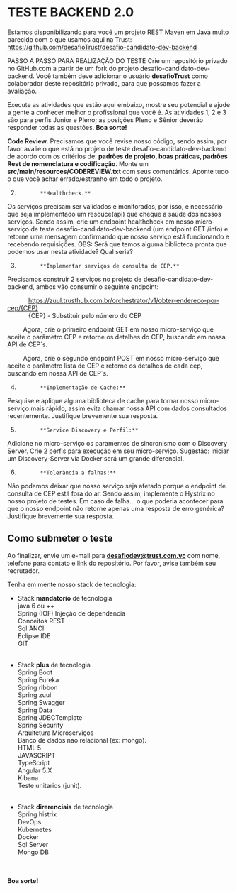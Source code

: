 # TESTE BACKEND 2.0

Estamos disponibilizando para você um projeto REST Maven em Java muito parecido com o que usamos aqui na Trust:  https://github.com/desafioTrust/desafio-candidato-dev-backend

PASSO A PASSO PARA REALIZAÇÃO DO TESTE
Crie um repositório privado no GitHub.com a partir de um fork do projeto desafio-candidato-dev-backend. Você também deve adicionar o usuário **desafioTrust** como colaborador deste repositório privado, para que possamos fazer a avaliação.

Execute as atividades que estão aqui embaixo, mostre seu potencial e ajude a gente a conhecer melhor o profissional que você é. As atividades 1, 2 e 3 são para perfis Junior e Pleno; as posições Pleno e Sênior deverão responder todas as questões. **Boa sorte!**

**Code Review.** 
Precisamos que você revise nosso código, sendo assim, por favor avalie o que está no projeto de teste desafio-candidato-dev-backend de acordo com os critérios de: **padrões de projeto, boas práticas, padrões Rest de nomenclatura e codificação**. Monte um **src/main/resources/CODEREVIEW.txt** com seus comentários. Aponte tudo o que você achar errado/estranho em todo o projeto.

2)            **Healthcheck.**
Os serviços precisam ser validados e monitorados, por isso, é necessário que seja implementado um resouce(api) que cheque a saúde dos nossos serviços. Sendo assim, crie um endpoint healthcheck em nosso micro-serviço de teste desafio-candidato-dev-backend (um endpoint GET /info) e retorne uma mensagem confirmando que nosso serviço está funcionando e recebendo requisições.
OBS: Será que temos alguma biblioteca pronta que podemos usar nesta atividade? Qual seria?

3)            **Implementar serviços de consulta de CEP.**
Precisamos construir 2 serviços no projeto de desafio-candidato-dev-backend, ambos vão consumir o seguinte endpoint:

&nbsp;&nbsp;&nbsp;&nbsp;&nbsp;&nbsp;&nbsp;&nbsp;&nbsp;&nbsp;&nbsp;&nbsp;https://zuul.trusthub.com.br/orchestrator/v1/obter-endereco-por-cep/{CEP}
<br /> &nbsp;&nbsp;&nbsp;&nbsp;&nbsp;&nbsp;&nbsp;&nbsp;&nbsp;&nbsp;&nbsp;&nbsp;{CEP} - Substituir pelo número do CEP

&nbsp;&nbsp;&nbsp;&nbsp;&nbsp;&nbsp;&nbsp;&nbsp;&nbsp;Agora, crie o primeiro endpoint GET em nosso micro-serviço que aceite o parâmetro CEP e retorne os detalhes do CEP, buscando em nossa API de CEP´s.

&nbsp;&nbsp;&nbsp;&nbsp;&nbsp;&nbsp;&nbsp;&nbsp;&nbsp;Agora, crie o segundo endpoint POST em nosso micro-serviço que aceite o parâmetro lista de CEP e retorne os detalhes de cada cep, buscando em nossa API de CEP´s.

4)            **Implementação de Cache:**
Pesquise e aplique alguma biblioteca de cache para tornar nosso micro-serviço mais rápido,  assim evita chamar nossa API com dados consultados recentemente. Justifique brevemente sua resposta.

5)            **Service Discovery e Perfil:**
Adicione no micro-serviço os paramentos de sincronismo com o Discovery Server.
Crie 2 perfis para execução em seu micro-serviço.
Sugestão: Iniciar um Discovery-Server via Docker será um grande diferencial.

6)            **Tolerância a falhas:**
Não podemos deixar que nosso serviço seja afetado porque o endpoint de consulta de CEP está fora do ar. Sendo assim, implemente o Hystrix no nosso projeto de testes.
Em caso de falha... o que poderia acontecer para que o nosso endpoint não retorne apenas uma resposta de erro genérica? Justifique brevemente sua resposta.


## Como submeter o teste

Ao finalizar, envie um e-mail para **desafiodev@trust.com.vc** com nome, telefone para contato e link do repositório. Por favor, avise também seu recrutador.

Tenha em mente nosso stack de tecnologia:

- Stack **mandatorio** de tecnologia<br />
java 6 ou ++<br />
Spring (IOF) Injeção de dependencia<br />
Conceitos REST<br />
Sql ANCI<br />
Eclipse IDE<br />
GIT<br /><br />

- Stack **plus** de tecnologia<br />
Spring Boot<br />
Spring Eureka<br />
Spring ribbon<br />
Spring zuul<br />
Spring Swagger<br />
Spring Data<br />
Spring JDBCTemplate<br />
Spring Security<br />
Arquitetura Microserviços<br />
Banco de dados nao relacional (ex: mongo).<br />
HTML 5<br />
JAVASCRIPT<br />
TypeScript<br />
Angular 5.X<br />
Kibana<br />
Teste unitarios (junit).<br /><br />

- Stack **direrenciais** de tecnologia<br />
Spring histrix<br />
DevOps<br />
Kubernetes<br />
Docker<br />
Sql Server<br />
Mongo DB<br /><br /><br />


**Boa sorte!**
